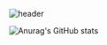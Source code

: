 ![header](https://capsule-render.vercel.app/api?type=waving&color=E3826C&height=250&section=header&text=Moosong%20Song&fontSize=90&animation=fadeIn&fontAlignY=38&desc=%20&descAlignY=62&descAlign=62)

![Anurag's GitHub stats](https://github-readme-stats.vercel.app/api?username=shinseunguk&theme=vue&show_icons=true)
